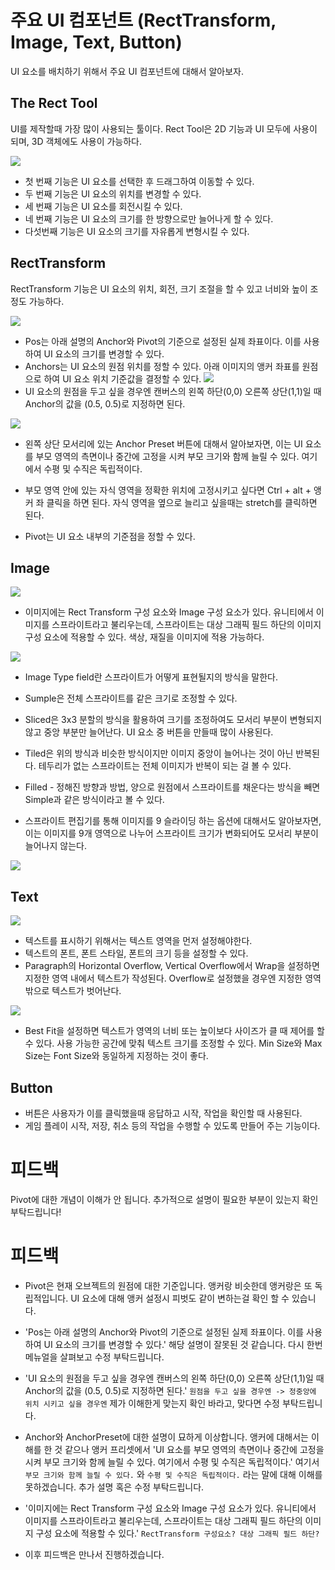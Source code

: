 # 주요 UI 컴포넌트 (RectTransform, Image, Text, Button)

UI 요소를 배치하기 위해서 주요 UI 컴포넌트에 대해서 알아보자.

## The Rect Tool

UI를 제작할때 가장 많이 사용되는 툴이다. Rect Tool은 2D 기능과 UI 모두에 사용이 되며, 3D 객체에도 사용이 가능하다.

![](./Images/Unity_Rect_Tool_Button.jpg)

* 첫 번째 기능은 UI 요소를 선택한 후 드래그하여 이동할 수 있다.
* 두 번째 기능은 UI 요소의 위치를 변경할 수 있다.
* 세 번째 기능은 UI 요소를 회전시킬 수 있다.
* 네 번째 기능은 UI 요소의 크기를 한 방향으로만 늘어나게 할 수 있다.
* 다섯번째 기능은 UI 요소의 크기를 자유롭게 변형시킬 수 있다.

## RectTransform

RectTransform 기능은 UI 요소의 위치, 회전, 크기 조절을 할 수 있고 너비와 높이 조정도 가능하다.

![](./Images/UI_RectTransform.png)

* Pos는 아래 설명의 Anchor와 Pivot의 기준으로 설정된 실제 좌표이다. 이를 사용하여 UI 요소의 크기를 변경할 수 있다.
* Anchors는 UI 요소의 원점 위치를 정할 수 있다. 아래 이미지의 앵커 좌표를 원점으로 하여 UI 요소 위치 기준값을 결정할 수 있다. 
![](./Images/Unity_Anchor_image.jpg)
* UI 요소의 원점을 두고 싶을 경우엔 캔버스의 왼쪽 하단(0,0) 오른쪽 상단(1,1)일 때 Anchor의 값을 (0.5, 0.5)로 지정하면 된다.

![](./Images/Unity_Anchor_image_3.jpg)

* 왼쪽 상단 모서리에 있는 Anchor Preset 버튼에 대해서 알아보자면, 이는 UI 요소를 부모 영역의 측면이나 중간에 고정을 시켜 부모 크기와 함께 늘릴 수 있다. 여기에서 수평 및 수직은 독립적이다.
* 부모 영역 안에 있는 자식 영역을 정확한 위치에 고정시키고 싶다면 Ctrl + alt + 앵커 좌 클릭을 하면 된다. 자식 영역을 옆으로 늘리고 싶을때는 stretch를 클릭하면 된다.

* Pivot는 UI 요소 내부의 기준점을 정할 수 있다.

## Image

![](./Images/UI_ImageInspector.jpg)

* 이미지에는 Rect Transform 구성 요소와 Image 구성 요소가 있다. 유니티에서 이미지를 스프라이트라고 불리우는데, 스프라이트는 대상 그래픽 필드 하단의 이미지 구성 요소에 적용할 수 있다. 색상, 재질을 이미지에 적용 가능하다.

![](./Images/Image_Type_field.jpg)

* Image Type field란 스프라이트가 어떻게 표현될지의 방식을 말한다.
* Sumple은 전체 스프라이트를 같은 크기로 조정할 수 있다.
* Sliced은 3x3 분할의 방식을 활용하여 크기를 조정하여도 모서리 부분이 변형되지 않고 중앙 부분만 늘어난다. UI 요소 중 버튼을 만들때 많이 사용된다.
* Tiled은 위의 방식과 비슷한 방식이지만 이미지 중앙이 늘어나는 것이 아닌 반복된다. 테두리가 없는 스프라이트는 전체 이미지가 반복이 되는 걸 볼 수 있다.
* Filled - 정해진 방향과 방법, 양으로 원점에서 스프라이트를 채운다는 방식을 빼면 Simple과 같은 방식이라고 볼 수 있다.

* 스프라이트 편집기를 통해 이미지를 9 슬라이딩 하는 옵션에 대해서도 알아보자면, 이는 이미지를 9개 영역으로 나누어 스프라이트 크기가 변화되어도 모서리 부분이 늘어나지 않는다.

![](./Images/UI_SpriteEditor.png)

## Text

![](./Images/Unity_Text_Image.png)

* 텍스트를 표시하기 위해서는 텍스트 영역을 먼저 설정해야한다.
* 텍스트의 폰트, 폰트 스타일, 폰트의 크기 등을 설정할 수 있다.
* Paragraph의 Horizontal Overflow, Vertical Overflow에서 Wrap을 설정하면 지정한 영역 내에서 텍스트가 작성된다. Overflow로 설정했을 경우엔 지정한 영역 밖으로 텍스트가 벗어난다.

![](./Images/Unity_Text_Image_2.png)

* Best Fit을 설정하면 텍스트가 영역의 너비 또는 높이보다 사이즈가 클 때 제어를 할 수 있다. 사용 가능한 공간에 맞춰 텍스트 크기를 조정할 수 있다. Min Size와 Max Size는 Font Size와 동일하게 지정하는 것이 좋다.

## Button

* 버튼은 사용자가 이를 클릭했을때 응답하고 시작, 작업을 확인할 때 사용된다.
* 게임 플레이 시작, 저장, 취소 등의 작업을 수행할 수 있도록 만들어 주는 기능이다.

# 피드백

Pivot에 대한 개념이 이해가 안 됩니다. 추가적으로 설명이 필요한 부분이 있는지 확인 부탁드립니다!

# 피드백

* Pivot은 현재 오브젝트의 원점에 대한 기준입니다. 앵커랑 비슷한데 앵커랑은 또 독립적입니다. UI 요소에 대해 앵커 설정시 피벗도 같이 변하는걸 확인 할 수 있습니다.

* 'Pos는 아래 설명의 Anchor와 Pivot의 기준으로 설정된 실제 좌표이다. 이를 사용하여 UI 요소의 크기를 변경할 수 있다.' 해당 설명이 잘못된 것 같습니다. 다시 한번 메뉴얼을 살펴보고 수정 부탁드립니다.

* 'UI 요소의 원점을 두고 싶을 경우엔 캔버스의 왼쪽 하단(0,0) 오른쪽 상단(1,1)일 때 Anchor의 값을 (0.5, 0.5)로 지정하면 된다.' `원점을 두고 싶을 경우엔 -> 정중앙에 위치 시키고 싶을 경우엔` 제가 이해한게 맞는지 확인 바라고, 맞다면 수정 부탁드립니다.

* Anchor와 AnchorPreset에 대한 설명이 묘하게 이상합니다. 앵커에 대해서는 이해를 한 것 같으나 앵커 프리셋에서 'UI 요소를 부모 영역의 측면이나 중간에 고정을 시켜 부모 크기와 함께 늘릴 수 있다. 여기에서 수평 및 수직은 독립적이다.' 여기서 `부모 크기와 함께 늘릴 수 있다.` 와 `수평 및 수직은 독립적이다.` 라는 말에 대해 이해를 못하겠습니다. 추가 설명 혹은 수정 부탁드립니다.

* '이미지에는 Rect Transform 구성 요소와 Image 구성 요소가 있다. 유니티에서 이미지를 스프라이트라고 불리우는데, 스프라이트는 대상 그래픽 필드 하단의 이미지 구성 요소에 적용할 수 있다.' `RectTransform 구성요소? 대상 그래픽 필드 하단?`

* 이후 피드백은 만나서 진행하겠습니다.
